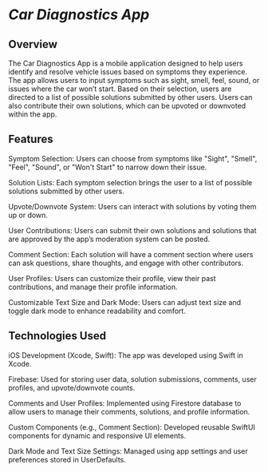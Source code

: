# *Car Diagnostics App*
## Overview
The Car Diagnostics App is a mobile application designed to help users identify and resolve vehicle issues based on symptoms they experience. The app allows users to input symptoms such as sight, smell, feel, sound, or issues where the car won’t start. Based on their selection, users are directed to a list of possible solutions submitted by other users. Users can also contribute their own solutions, which can be upvoted or downvoted within the app.

## Features
Symptom Selection: Users can choose from symptoms like "Sight", "Smell", "Feel", "Sound", or "Won't Start" to narrow down their issue.

Solution Lists: Each symptom selection brings the user to a list of possible solutions submitted by other users.

Upvote/Downvote System: Users can interact with solutions by voting them up or down.

User Contributions: Users can submit their own solutions and solutions that are approved by the app’s moderation system can be posted.

Comment Section: Each solution will have a comment section where users can ask questions, share thoughts, and engage with other contributors.

User Profiles: Users can customize their profile, view their past contributions, and manage their profile information.

Customizable Text Size and Dark Mode: Users can adjust text size and toggle dark mode to enhance readability and comfort.

## Technologies Used
iOS Development (Xcode, Swift): The app was developed using Swift in Xcode.

Firebase: Used for storing user data, solution submissions, comments, user profiles, and upvote/downvote counts.

Comments and User Profiles: Implemented using Firestore database to allow users to manage their comments, solutions, and profile information.

Custom Components (e.g., Comment Section): Developed reusable SwiftUI components for dynamic and responsive UI elements.

Dark Mode and Text Size Settings: Managed using app settings and user preferences stored in UserDefaults.
